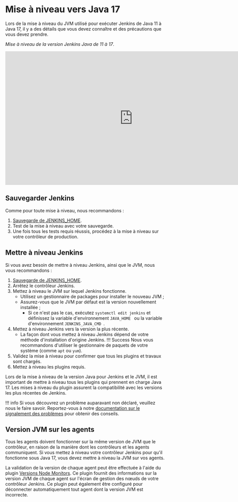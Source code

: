 # Mise à niveau vers Java 17

Lors de la mise à niveau du JVM utilisé pour exécuter Jenkins de Java 11 à Java 17, il y a des détails que vous devez connaître et des précautions que vous devez prendre.

_Mise à niveau de la version Jenkins Java de 11 à 17_.

<iframe width="800" height="420" src="https://www.youtube.com/embed/ZabUz6sl-8I" title="Upgrading Jenkins Java Version From 11 to 17" frameborder="0" allow="accelerometer; autoplay; clipboard-write; encrypted-media; gyroscope; picture-in-picture; web-share" referrerpolicy="strict-origin-when-cross-origin" allowfullscreen></iframe>

## Sauvegarder Jenkins

Comme pour toute mise à niveau, nous recommandons : 

1.  [Sauvegarde de JENKINS_HOME](./administration-sauvegarde.md#jenkins-home).
2.  Test de la mise à niveau avec votre sauvegarde.
3.  Une fois tous les tests requis réussis, procédez à la mise à niveau sur votre contrôleur de production.

## Mettre à niveau Jenkins

Si vous avez besoin de mettre à niveau Jenkins, ainsi que le JVM, nous vous recommandons : 

1.  [Sauvegarde de JENKINS_HOME](./administration-sauvegarde.md#jenkins-home).
2. Arrêtez le contrôleur Jenkins. 
3. Mettez à niveau le JVM sur lequel Jenkins fonctionne. 
    * Utilisez un gestionnaire de packages pour installer le nouveau JVM ;
    * Assurez-vous que le JVM par défaut est la version nouvellement installée ; 
        * Si ce n'est pas le cas, exécutez `systemctl edit jenkins` et définissez la variable d'environnement `JAVA_HOME ` ou la variable d'environnement `JENKINS_JAVA_CMD `. 
4. Mettez à niveau Jenkins vers la version la plus récente. 
    * La façon dont vous mettez à niveau Jenkins dépend de votre méthode d'installation d'origine Jenkins. 
!!! Success 
    Nous vous recommandons d'utiliser le gestionnaire de paquets de votre système (comme `apt` ou `yum`). 
5. Validez la mise à niveau pour confirmer que tous les plugins et travaux sont chargés. 
6. Mettez à niveau les plugins requis.

Lors de la mise à niveau de la version Java pour Jenkins et le JVM, il est important de mettre à niveau tous les plugins qui prennent en charge Java 17. Les mises à niveau du plugin assurent la compatibilité avec les versions les plus récentes de Jenkins. 

!!! info 
    Si vous découvrez un problème auparavant non déclaré, veuillez nous le faire savoir. Reportez-vous à notre [documentation sur le signalement des problèmes](https://www.jenkins.io/participate/report-issue/#issue-reporting) pour obtenir des conseils.

## Version JVM sur les agents

Tous les agents doivent fonctionner sur la même version de JVM que le contrôleur, en raison de la manière dont les contrôleurs et les agents communiquent. Si vous mettez à niveau votre contrôleur Jenkins pour qu'il fonctionne sous Java 17, vous devez mettre à niveau la JVM sur vos agents.

La validation de la version de chaque agent peut être effectuée à l'aide du plugin [Versions Node Monitors](https://plugins.jenkins.io/versioncolumn). Ce plugin fournit des informations sur la version JVM de chaque agent sur l'écran de gestion des nœuds de votre contrôleur Jenkins. Ce plugin peut également être configuré pour déconnecter automatiquement tout agent dont la version JVM est incorrecte.
